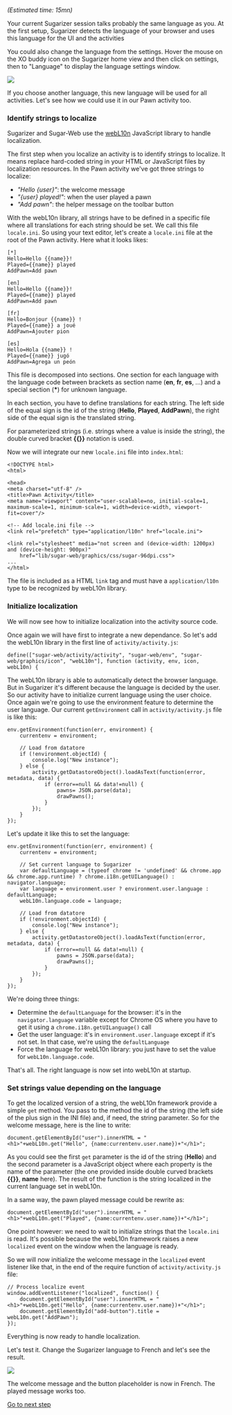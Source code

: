 *(Estimated time: 15mn)*

Your current Sugarizer session talks probably the same language as you. At the first setup, Sugarizer detects the language of your browser and uses this language for the UI and the activities

You could also change the language from the settings. Hover the mouse on the XO buddy icon on the Sugarizer home view and then click on settings, then to "Language" to display the language settings window.


![](images/tutorial_step5_1.png)

If you choose another language, this new language will be used for all activities. Let's see how we could use it in our Pawn activity too.

### Identify strings to localize

Sugarizer and Sugar-Web use the [webL10n](https://github.com/fabi1cazenave/webL10n) JavaScript library to handle localization.

The first step when you localize an activity is to identify strings to localize. It means replace hard-coded string in your HTML or JavaScript files by localization resources. In the Pawn activity we've got three strings to localize:

* *"Hello {user}"*: the welcome message
* *"{user} played!"*: when the user played a pawn
* *"Add pawn"*: the helper message on the toolbar button

With the webL10n library, all strings have to be defined in a specific file where all translations for each string should be set. We call this file `locale.ini`.  So using your text editor, let's create a `locale.ini` file at the root of the Pawn activity. Here what it looks likes: 

	[*]
	Hello=Hello {{name}}!
	Played={{name}} played
	AddPawn=Add pawn
	
	[en]
	Hello=Hello {{name}}!
	Played={{name}} played
	AddPawn=Add pawn
	
	[fr]
	Hello=Bonjour {{name}} !
	Played={{name}} a joué
	AddPawn=Ajouter pion
	
	[es]
	Hello=Hola {{name}} !
	Played={{name}} jugó
	AddPawn=Agrega un peón

This file is decomposed into sections. One section for each language with the language code between brackets as section name (**en**, **fr**, **es**, ...) and a special section (**\***) for unknown language.

In each section, you have to define translations for each string. The left side of the equal sign is the id of the string (**Hello**, **Played**, **AddPawn**), the right side of the equal sign is the translated string.

For parameterized strings (i.e. strings where a value is inside the string), the double curved bracket **\{\{\}\}** notation is used.

Now we will integrate our new `locale.ini` file into `index.html`:

	<!DOCTYPE html>
	<html>
	
	<head>
	<meta charset="utf-8" />
	<title>Pawn Activity</title>
	<meta name="viewport" content="user-scalable=no, initial-scale=1, maximum-scale=1, minimum-scale=1, width=device-width, viewport-fit=cover"/>
	
	<!-- Add locale.ini file -->
	<link rel="prefetch" type="application/l10n" href="locale.ini">
	
	<link rel="stylesheet" media="not screen and (device-width: 1200px) and (device-height: 900px)"
		href="lib/sugar-web/graphics/css/sugar-96dpi.css">
	...
	</html>

The file is included as a HTML `link` tag and must have a `application/l10n` type to be recognized by webL10n library.

### Initialize localization

We will now see how to initialize localization into the activity source code.

Once again we will have first to integrate a new dependance. So let's add the webL10n library in the first line of `activity/activity.js`:

	define(["sugar-web/activity/activity", "sugar-web/env", "sugar-web/graphics/icon", "webL10n"], function (activity, env, icon, webL10n) {


The webL10n library is able to automatically detect the browser language. But in Sugarizer it's different because the language is decided by the user. So our activity have to initialize current language using the user choice. Once again we're going to use the environment feature to determine the user language. Our current `getEnvironment` call in `activity/activity.js` file is like this:

	env.getEnvironment(function(err, environment) {
		currentenv = environment;

		// Load from datatore
		if (!environment.objectId) {
			console.log("New instance");
		} else {
			activity.getDatastoreObject().loadAsText(function(error, metadata, data) {
				if (error==null && data!=null) {
					pawns= JSON.parse(data);
					drawPawns();
				}
			});
		}
	});

Let's update it like this to set the language:

	env.getEnvironment(function(err, environment) {
		currentenv = environment;

		// Set current language to Sugarizer
		var defaultLanguage = (typeof chrome != 'undefined' && chrome.app && chrome.app.runtime) ? chrome.i18n.getUILanguage() : navigator.language;
		var language = environment.user ? environment.user.language : defaultLanguage;
		webL10n.language.code = language;

		// Load from datatore
		if (!environment.objectId) {
			console.log("New instance");
		} else {
			activity.getDatastoreObject().loadAsText(function(error, metadata, data) {
				if (error==null && data!=null) {
					pawns = JSON.parse(data);
					drawPawns();
				}
			});
		}
	});

We're doing three things:

* Determine the `defaultLanguage` for the browser: it's in the `navigator.language` variable except for Chrome OS where you have to get it using a `chrome.i18n.getUILanguage()` call
* Get the user language: it's in `environment.user.language` except if it's not set. In that case, we're using the `defaultLanguage`
* Force the language for webL10n library: you just have to set the value for `webL10n.language.code`.

That's all. The right language is now set into webL10n at startup.


### Set strings value depending on the language

To get the localized version of a string, the webL10n framework provide a simple `get` method. You pass to the method the id of the string (the left side of the plus sign in the INI file) and, if need, the string parameter. So for the welcome message, here is the line to write:

	document.getElementById("user").innerHTML = "<h1>"+webL10n.get("Hello", {name:currentenv.user.name})+"</h1>";

As you could see the first `get` parameter is the id of the string (**Hello**) and the second parameter is a JavaScript object where each property is the name of the parameter (the one provided inside double curved brackets **\{\{\}\}**, **name** here). The result of the function is the string localized in the current language set in webL10n.

In a same way, the pawn played message could be rewrite as: 

	document.getElementById("user").innerHTML = "<h1>"+webL10n.get("Played", {name:currentenv.user.name})+"</h1>";

One point however: we need to wait to initialize strings that the `locale.ini` is read. It's possible because the webL10n framework raises a new `localized` event on the window when the language is ready.

So we will now initialize the welcome message in the `localized` event listener like that, in the end of the require function of `activity/activity.js` file:

	// Process localize event
	window.addEventListener("localized", function() {
		document.getElementById("user").innerHTML = "<h1>"+webL10n.get("Hello", {name:currentenv.user.name})+"</h1>";
		document.getElementById("add-button").title = webL10n.get("AddPawn");
	});

Everything is now ready to handle localization.

Let's test it. Change the Sugarizer language to French and let's see the result.


![](images/tutorial_step5_2.png)

The welcome message and the button placeholder is now in French. The played message works too.




[Go to next step](tutorial_step6.md)
